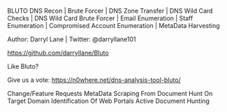 BLUTO
DNS Recon | Brute Forcer | DNS Zone Transfer | DNS Wild Card Checks | DNS Wild Card Brute Forcer | Email Enumeration | Staff Enumeration | Compromised Account Enumeration | MetaData Harvesting
 
Author: Darryl Lane  |  Twitter: @darryllane101

https://github.com/darryllane/Bluto

Like Bluto?

Give us a vote: https://n0where.net/dns-analysis-tool-bluto/


Change/Feature Requests
MetaData Scraping From Document Hunt On Target Domain
Identification Of Web Portals
Active Document Hunting
